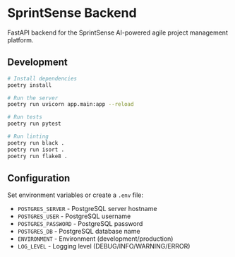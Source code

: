 # SprintSense Backend

FastAPI backend for the SprintSense AI-powered agile project management platform.

## Development

```bash
# Install dependencies
poetry install

# Run the server
poetry run uvicorn app.main:app --reload

# Run tests
poetry run pytest

# Run linting
poetry run black .
poetry run isort .
poetry run flake8 .
```

## Configuration

Set environment variables or create a `.env` file:

- `POSTGRES_SERVER` - PostgreSQL server hostname
- `POSTGRES_USER` - PostgreSQL username  
- `POSTGRES_PASSWORD` - PostgreSQL password
- `POSTGRES_DB` - PostgreSQL database name
- `ENVIRONMENT` - Environment (development/production)
- `LOG_LEVEL` - Logging level (DEBUG/INFO/WARNING/ERROR)